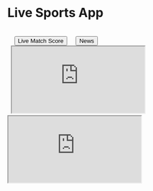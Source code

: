 <!doctype html>
<html lang="en">
<head>
  <meta charset="UTF-8">
  <meta name="google-adsense-account" content="ca-pub-4683763693438850">
  <title>Live Sports App</title>
  <style>
    body {
      font-family: Arial, sans-serif;
      margin: 0;
      padding: 0;
      text-align: center;
      background-color: #f0f0f0;
    }
    h1 {
      padding: 20px;
      background-color: #007BFF;
      color: white;
      margin: 0;
    }
    .buttons {
      margin: 20px;
    }
    .buttons button {
      padding: 15px 30px;
      margin: 10px;
      font-size: 18px;
      cursor: pointer;
      border: none;
      border-radius: 6px;
      background-color: #007BFF;
      color: white;
    }
    .buttons button:hover {
      background-color: #0056b3;
    }
    iframe {
      width: 100%;
      height: 85vh;
      border: none;
      display: none;
    }
    iframe.active {
      display: block;
    }
    .ad-container {
      position: fixed;
      bottom: 10px;
      right: 10px;
      z-index: 9999;
    }
  </style>
</head>
<body>
  <h1>Live Sports App</h1>
  <div class="buttons">
    <button onclick="showIframe('score')">Live Match Score</button>
    <button onclick="showIframe('news')">News</button>
  </div>
  <iframe id="score" class="active" src="https://widget.crictimes.org/" title="Live Match Score"></iframe>
  <iframe id="news" src="https://www.yupptv.com/" title="Live News"></iframe>

  <script>
    function showIframe(id) {
      document.getElementById('score').classList.remove('active');
      document.getElementById('news').classList.remove('active');
      document.getElementById(id).classList.add('active');
    }
  </script>

  <!-- Adsterra Ad Code -->
  <div class="ad-container">
    <script type="text/javascript">
      atOptions = {
        'key' : '20e8c4cbcfd4fa3e2ab7dfcde5cc9340',
        'format' : 'iframe',
        'height' : 300,
        'width' : 160,
        'params' : {}
      };
    </script>
    <script type="text/javascript" src="//www.highperformanceformat.com/20e8c4cbcfd4fa3e2ab7dfcde5cc9340/invoke.js"></script>
  </div>
</body>
</html>

